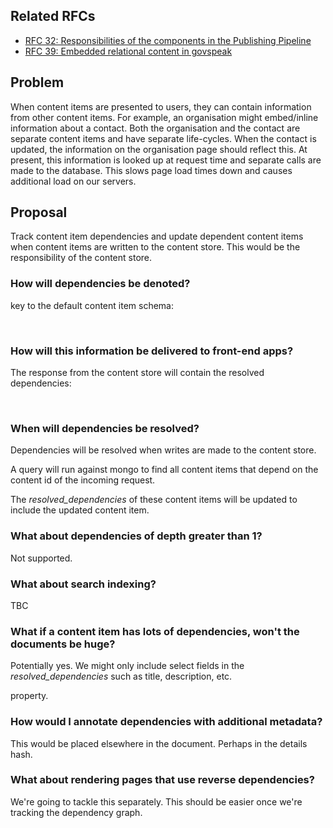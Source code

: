 ## Related RFCs

- [RFC 32: Responsibilities of the components in the Publishing Pipeline](https://gov-uk.atlassian.net/wiki/display/pubplatform/RFC+32%3A+Responsibilities+of+the+components+in+the+Publishing+Pipeline)
- [RFC 39: Embedded relational content in govspeak](https://gov-uk.atlassian.net/wiki/pages/viewpage.action?spaceKey=GOVUK&title=RFC+39%3A+Embedded+relational+content+in+govspeak)

## Problem

When content items are presented to users, they can contain information from other content items. For example, an organisation might embed/inline information about a contact.&nbsp;Both the organisation and the contact are separate content items and have separate life-cycles. When the contact is updated, the information on the organisation page should reflect this.&nbsp;At present, this information is looked up at request time and separate calls are made to the database. This slows page load times down and causes additional load on our servers.

## Proposal

Track content item dependencies and update dependent content items when content items are written to the content store. This would be the responsibility of the content store.

### How will dependencies be denoted?

 key to the default content item schema:&nbsp;

&nbsp;

### How will this information be delivered to front-end apps?

The response from the content store will contain the resolved dependencies:

&nbsp;

### When will dependencies be resolved?

Dependencies will be resolved when writes are made to the content store.

A query will run against mongo to find all content items that depend on the content id of the incoming request.

The&nbsp;_resolved\_dependencies_ of these content items will be updated to include the updated content item.

### What about dependencies of depth greater than 1?

Not supported.

### What about search indexing?

TBC

### What if a content item has lots of dependencies, won't the documents be huge?

Potentially yes. We might only include select fields in the _resolved\_dependencies_ such as title, description, etc.

 property.

### How would I annotate dependencies with additional metadata?

This would be placed elsewhere in the document. Perhaps in the details hash.

### What about rendering pages that use reverse dependencies?

We're going to tackle this separately. This should be easier once we're tracking the dependency graph.

&nbsp;

&nbsp;

